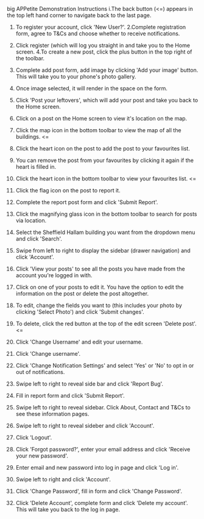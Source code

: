 big APPetite Demonstration Instructions 
i.The back button (<=) appears in the top left hand corner to navigate back to the last page.

1. To register your account, click 'New User?'.
2.Complete registration form, agree to T&Cs and choose whether to receive notifications.
3. Click register (which will log you straight in and take you to the Home screen.
4.To create a new post, click the plus button in the top right of the toolbar. 
5. Complete add post form, add image by clicking 'Add your image' button. This will take you to your phone's photo gallery.
6. Once image selected, it will render in the space on the form.
7. Click 'Post your leftovers', which will add your post and take you back to the Home screen. 
8. Click on a post on the Home screen to view it's location on the map. 
9. Click the map icon in the bottom toolbar to view the map of all the buildings. <=
10. Click the heart icon on the post to add the post to your favourites list. 
11. You can remove the post from your favourites by clicking it again if the heart is filled in. 
12. Click the heart icon in the bottom toolbar to view your favourites list. <=
13. Click the flag icon on the post to report it.
14. Complete the report post form and click 'Submit Report'. 
15. Click the magnifying glass icon in the bottom toolbar to search for posts via location. 
16. Select the Sheffield Hallam building you want from the dropdown menu and click 'Search'.

17. Swipe from left to right to display the sidebar (drawer navigation) and click 'Account'.
18. Click 'View your posts' to see all the posts you have made from the account you're logged in with.
19. Click on one of your posts to edit it. You have the option to edit the information on the post or delete the post altogether. 
20. To edit, change the fields you want to (this includes your photo by clicking 'Select Photo') and click 'Submit changes'.
21. To delete, click the red button at the top of the edit screen 'Delete post'. <=
22. Click 'Change Username' and edit your username.
23. Click 'Change username'.
24. Click 'Change Notification Settings' and select 'Yes' or 'No' to opt in or out of notifications.
25. Swipe left to right to reveal side bar and click 'Report Bug'.
26. Fill in report form and click 'Submit Report'.
27. Swipe left to right to reveal sidebar. Click About, Contact and T&Cs to see these information pages. 
28. Swipe left to right to reveal sideber and click 'Account'.
29. Click 'Logout'.
30. Click 'Forgot password?', enter your email address and click 'Receive your new password'. 
31. Enter email and new password into log in page and click 'Log in'.
32. Swipe left to right and click 'Account'.
33. Click 'Change Password', fill in form and click 'Change Password'.
34. Click 'Delete Account', complete form and click 'Delete my account'. This will take you back to the log in page. 
